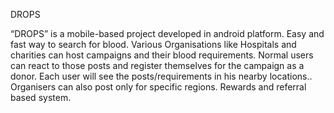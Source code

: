 DROPS 

“DROPS” is a mobile-based project developed in android platform. 
Easy and fast way to search for blood. 
Various Organisations like Hospitals and charities can host campaigns and their blood requirements. 
Normal users can react to those posts and register themselves for the campaign as a donor.
Each user will see the posts/requirements in his nearby locations..
Organisers can also post only for specific  regions.
Rewards and referral based system.
